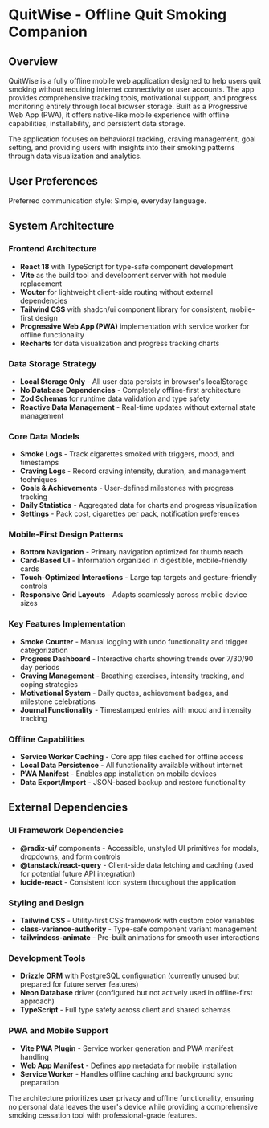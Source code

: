 # QuitWise - Offline Quit Smoking Companion

## Overview

QuitWise is a fully offline mobile web application designed to help users quit smoking without requiring internet connectivity or user accounts. The app provides comprehensive tracking tools, motivational support, and progress monitoring entirely through local browser storage. Built as a Progressive Web App (PWA), it offers native-like mobile experience with offline capabilities, installability, and persistent data storage.

The application focuses on behavioral tracking, craving management, goal setting, and providing users with insights into their smoking patterns through data visualization and analytics.

## User Preferences

Preferred communication style: Simple, everyday language.

## System Architecture

### Frontend Architecture
- **React 18** with TypeScript for type-safe component development
- **Vite** as the build tool and development server with hot module replacement
- **Wouter** for lightweight client-side routing without external dependencies
- **Tailwind CSS** with shadcn/ui component library for consistent, mobile-first design
- **Progressive Web App (PWA)** implementation with service worker for offline functionality
- **Recharts** for data visualization and progress tracking charts

### Data Storage Strategy
- **Local Storage Only** - All user data persists in browser's localStorage
- **No Database Dependencies** - Completely offline-first architecture
- **Zod Schemas** for runtime data validation and type safety
- **Reactive Data Management** - Real-time updates without external state management

### Core Data Models
- **Smoke Logs** - Track cigarettes smoked with triggers, mood, and timestamps
- **Craving Logs** - Record craving intensity, duration, and management techniques
- **Goals & Achievements** - User-defined milestones with progress tracking
- **Daily Statistics** - Aggregated data for charts and progress visualization
- **Settings** - Pack cost, cigarettes per pack, notification preferences

### Mobile-First Design Patterns
- **Bottom Navigation** - Primary navigation optimized for thumb reach
- **Card-Based UI** - Information organized in digestible, mobile-friendly cards
- **Touch-Optimized Interactions** - Large tap targets and gesture-friendly controls
- **Responsive Grid Layouts** - Adapts seamlessly across mobile device sizes

### Key Features Implementation
- **Smoke Counter** - Manual logging with undo functionality and trigger categorization
- **Progress Dashboard** - Interactive charts showing trends over 7/30/90 day periods
- **Craving Management** - Breathing exercises, intensity tracking, and coping strategies
- **Motivational System** - Daily quotes, achievement badges, and milestone celebrations
- **Journal Functionality** - Timestamped entries with mood and intensity tracking

### Offline Capabilities
- **Service Worker Caching** - Core app files cached for offline access
- **Local Data Persistence** - All functionality available without internet
- **PWA Manifest** - Enables app installation on mobile devices
- **Data Export/Import** - JSON-based backup and restore functionality

## External Dependencies

### UI Framework Dependencies
- **@radix-ui/** components - Accessible, unstyled UI primitives for modals, dropdowns, and form controls
- **@tanstack/react-query** - Client-side data fetching and caching (used for potential future API integration)
- **lucide-react** - Consistent icon system throughout the application

### Styling and Design
- **Tailwind CSS** - Utility-first CSS framework with custom color variables
- **class-variance-authority** - Type-safe component variant management
- **tailwindcss-animate** - Pre-built animations for smooth user interactions

### Development Tools
- **Drizzle ORM** with PostgreSQL configuration (currently unused but prepared for future server features)
- **Neon Database** driver (configured but not actively used in offline-first approach)
- **TypeScript** - Full type safety across client and shared schemas

### PWA and Mobile Support
- **Vite PWA Plugin** - Service worker generation and PWA manifest handling
- **Web App Manifest** - Defines app metadata for mobile installation
- **Service Worker** - Handles offline caching and background sync preparation

The architecture prioritizes user privacy and offline functionality, ensuring no personal data leaves the user's device while providing a comprehensive smoking cessation tool with professional-grade features.